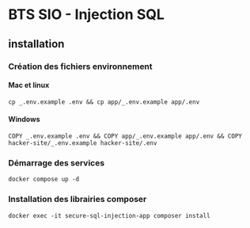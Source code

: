 # BTS SIO - Injection SQL

## installation

### Création des fichiers environnement

#### Mac et linux

`cp _.env.example .env && cp app/_.env.example app/.env`

#### Windows

`COPY _.env.example .env && COPY app/_.env.example app/.env && COPY hacker-site/_.env.example hacker-site/.env`


### Démarrage des services

`docker compose up -d`

### Installation des librairies composer

`docker exec -it secure-sql-injection-app composer install`

